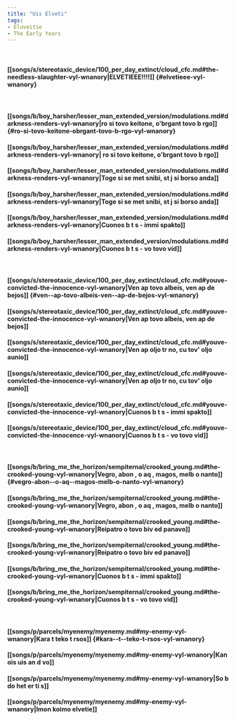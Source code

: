 ```yaml
---
title: "Uis Elveti"
tags:
- Eluveitie
- The Early Years
---
```

&nbsp;
#### [[songs/s/stereotaxic_device/100_per_day_extinct/cloud_cfc.md#the-needless-slaughter-vyl-wnanory|ELVETIEEE!!!!]] {#elvetieee-vyl-wnanory}
&nbsp;
#### [[songs/b/boy_harsher/lesser_man_extended_version/modulations.md#darkness-renders-vyl-wnanory|ro si tovo keitone, o'brgant tovo b rgo]] {#ro-si-tovo-keitone-obrgant-tovo-b-rgo-vyl-wnanory}
#### [[songs/b/boy_harsher/lesser_man_extended_version/modulations.md#darkness-renders-vyl-wnanory| ro si tovo keitone, o'brgant tovo b rgo]]
#### [[songs/b/boy_harsher/lesser_man_extended_version/modulations.md#darkness-renders-vyl-wnanory|Toge si se met snibi, st j si borso anda]]
#### [[songs/b/boy_harsher/lesser_man_extended_version/modulations.md#darkness-renders-vyl-wnanory|Toge si se met snibi, st j si borso anda]]
#### [[songs/b/boy_harsher/lesser_man_extended_version/modulations.md#darkness-renders-vyl-wnanory|Cuonos b  t  s  - immi spakto]]
#### [[songs/b/boy_harsher/lesser_man_extended_version/modulations.md#darkness-renders-vyl-wnanory|Cuonos b  t  s  - vo tovo vid]]
&nbsp;
#### [[songs/s/stereotaxic_device/100_per_day_extinct/cloud_cfc.md#youve-convicted-the-innocence-vyl-wnanory|Ven  ap tovo albeis, ven  ap de bejos]] {#ven--ap-tovo-albeis-ven--ap-de-bejos-vyl-wnanory}
#### [[songs/s/stereotaxic_device/100_per_day_extinct/cloud_cfc.md#youve-convicted-the-innocence-vyl-wnanory|Ven  ap tovo albeis, ven  ap de bejos]]
#### [[songs/s/stereotaxic_device/100_per_day_extinct/cloud_cfc.md#youve-convicted-the-innocence-vyl-wnanory|Ven  ap oljo tr no, cu tov' oljo aunio]]
#### [[songs/s/stereotaxic_device/100_per_day_extinct/cloud_cfc.md#youve-convicted-the-innocence-vyl-wnanory|Ven  ap oljo tr no, cu tov' oljo aunio]]
#### [[songs/s/stereotaxic_device/100_per_day_extinct/cloud_cfc.md#youve-convicted-the-innocence-vyl-wnanory|Cuonos b  t  s  - immi spakto]]
#### [[songs/s/stereotaxic_device/100_per_day_extinct/cloud_cfc.md#youve-convicted-the-innocence-vyl-wnanory|Cuonos b  t  s  - vo tovo vid]]
&nbsp;
#### [[songs/b/bring_me_the_horizon/sempiternal/crooked_young.md#the-crooked-young-vyl-wnanory|Vegro, abon , o aq , magos, melb o nanto]] {#vegro-abon--o-aq--magos-melb-o-nanto-vyl-wnanory}
#### [[songs/b/bring_me_the_horizon/sempiternal/crooked_young.md#the-crooked-young-vyl-wnanory|Vegro, abon , o aq , magos, melb o nanto]]
#### [[songs/b/bring_me_the_horizon/sempiternal/crooked_young.md#the-crooked-young-vyl-wnanory|Reipatro o tovo biv ed panavo]]
#### [[songs/b/bring_me_the_horizon/sempiternal/crooked_young.md#the-crooked-young-vyl-wnanory|Reipatro o tovo biv ed panavo]]
#### [[songs/b/bring_me_the_horizon/sempiternal/crooked_young.md#the-crooked-young-vyl-wnanory|Cuonos b  t  s  - immi spakto]]
#### [[songs/b/bring_me_the_horizon/sempiternal/crooked_young.md#the-crooked-young-vyl-wnanory|Cuonos b  t  s  - vo tovo vid]]
&nbsp;
#### [[songs/p/parcels/myenemy/myenemy.md#my-enemy-vyl-wnanory|Kara  t  teko t rsos]] {#kara--t--teko-t-rsos-vyl-wnanory}
#### [[songs/p/parcels/myenemy/myenemy.md#my-enemy-vyl-wnanory|Kan  ois uis an d vo]]
#### [[songs/p/parcels/myenemy/myenemy.md#my-enemy-vyl-wnanory|So b do het er ti s]]
#### [[songs/p/parcels/myenemy/myenemy.md#my-enemy-vyl-wnanory|Imon koimo elvetie]]
